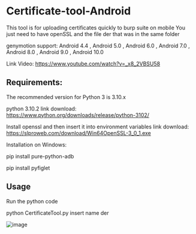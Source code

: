# Certificate-tool-Android
This tool is for uploading certificates quickly to burp suite on mobile
You just need to have openSSL and the file der that was in the same folder

genymotion support:
Android 4.4 , Android 5.0 , Android 6.0 , Android 7.0 , Android 8.0 , Android 9.0 , Android 10.0 

Link Video:
https://www.youtube.com/watch?v=_x8_2VBSU58

Requirements:
------------------------------------------------------

The recommended version for Python 3 is 3.10.x

python 3.10.2
link download: https://www.python.org/downloads/release/python-3102/

Install openssl and then insert it into environment variables
link download: https://slproweb.com/download/Win64OpenSSL-3_0_1.exe

Installation on Windows:

pip install pure-python-adb


pip install pyfiglet




Usage
------------------------------------------------------
Run the python code

python CertificateTool.py insert name der

![image](https://user-images.githubusercontent.com/101058837/156934040-14cf3f8b-55d3-4c58-a7db-67b41afc1644.png)
